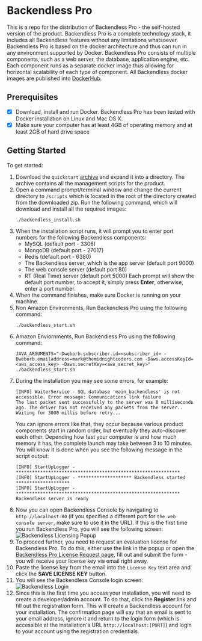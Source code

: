 # Backendless Pro
This is a repo for the distribution of Backendless Pro - the self-hosted version of the product. Backendless Pro is a complete technology stack, it includes all Backendless features without any limitations whatsoever. Backendless Pro is based on the docker architecture and thus can run in any environment supported by Docker. Backendless Pro consists of multiple components, such as a web server, the database, application engine, etc. Each component runs as a separate docker image thus allowing for horizontal scalability of each type of component. All Backendless docker images are published into [DockerHub](https://hub.docker.com/u/backendless/).

## Prerequisites
- [x] Download, install and run Docker. Backendless Pro has been tested with Docker installation on Linux and Mac OS X.
- [x] Make sure your computer has at least 4GB of operating memory and at least 2GB of hard drive space

## Getting Started
To get started:
1. Download the `quickstart` [archive](https://github.com/Backendless/BackendlessPro/archive/master.zip) and expand it into a directory. The archive contains all the management scripts for the product. 
1. Open a command prompt/terminal window and change the current directory to `/scripts` which is located in the root of the directory created from the downloaded zip. Run the following command, which will download and install all the required images:
    ```
    ./backendless_install.sh
    ```
1. When the installation script runs, it will prompt you to enter port numbers for the following Backendless components:
    * MySQL (default port - 3306)
    * MongoDB (default port - 27017)
    * Redis (default port - 6380)
    * The Backendless server, which is the app server (default port 9000) 
    * The web console server (default port 80)
    * RT (Real Time) server (default port 5000)
   Each prompt will show the default port number, to accept it, simply press **Enter**, otherwise, enter a port number.
1. When the command finishes, make sure Docker is running on your machine.
1. Non Amazon Environments, Run Backendless Pro using the following command:
    ```
	./backendless_start.sh
    ```
1. Amazon Enviornments, Run Backendless Pro using the following command:
   ```
   JAVA_ARGUMENTS="-Dweborb.subscriber.id=<subscriber_id> -Dweborb.emailaddress=mark@themidnightcoders.com -Daws.accessKeyId=<aws_access_key> -Daws.secretKey=<aws_secret_key>" ./backendless_start.sh
   ```
1. During the installation you may see some errors, for example:
    ```
    [INFO] WaiterService - SQL database 'main_backendless' is not accessible. Error message: Communications link failure
    The last packet sent successfully to the server was 0 milliseconds ago. The driver has not received any packets from the server..
    Waiting for 3000 millis before retry...
    ```
    You can ignore errors like that, they occur because various product components start in random order, but eventually they auto-discover each other. Depending how fast your computer is and how much memory it has, the complete launch may take between 3 to 10 minutes. You will know it is done when you see the following message in the script output:
    ````
   [INFO] StartUpLogger - *************************************************************
   [INFO] StartUpLogger - ******************** Backendless started ********************
   [INFO] StartUpLogger - *************************************************************
   Backendless server is ready
    ````
1. Now you can open Backendless Console by navigating to `http://localhost:80` (if you specified a different port for `the web console server`, make sure to use it in the URL). If this is the first time you run Backendless Pro, you will see the following screen:</br>
![Backendless Licensing Popup](images/licensing-popup.jpg)
1. To proceed further, you need to request an evaluation license for Backendless Pro. To do this, either use the link in the popup or open the [Backendless Pro License Request page](https://backendless.com/products/pro/license-request/), fill out and submit the form - you will receive your license key via email right away.
1. Paste the license key from the email into the `License Key` text area and click the **SAVE LICENSE KEY** button.
1. You will see the Backendless Console login screen:
![Backendless Login](images/backendless-login.jpg)
1. Since this is the first time you access your installation, you will need to create a developer/admin account. To do that, click the **Register** link and fill out the registration form. This will create a Backendless account for your installation. The confirmation page will say that an email is sent to your email address, ignore it and return to the login form (which is accessible at the installation's URL `http://localhost:[PORT]`) and login to your account using the registration credentials.     
